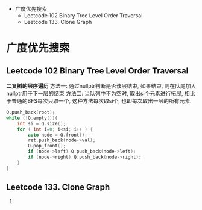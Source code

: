 
- 广度优先搜索
  - Leetcode 102 Binary Tree Level Order Traversal
  - Leetcode 133. Clone Graph


# 广度优先搜索

## Leetcode 102 Binary Tree Level Order Traversal
**二叉树的层序遍历**
方法一: 通过nullptr判断是否该层结束, 如果结束, 则在队尾加入nullptr用于下一层的结束
方法二: 当队列中不为空时, 取出si个元素进行拓展, 相比于普通的BFS每次只取一个, 这种方法每次取si个, 也即每次取出一层的所有元素.

```C++
Q.push_back(root);
while (!Q.empty()){
    int si = Q.size();
    for ( int i=0; i<si; i++ ) {
        auto node = Q.front();
        ret.push_back(node->val);
        Q.pop_front();
        if (node->left) Q.push_back(node->left);
        if (node->right) Q.push_back(node->right);
    }
}
```

## Leetcode 133. Clone Graph
1. 


